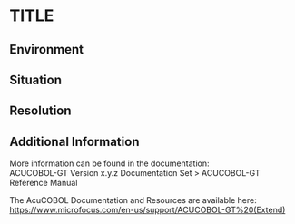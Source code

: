 # TITLE
## Environment


## Situation


## Resolution


## Additional Information
More information can be found in the documentation:   
ACUCOBOL-GT Version x.y.z Documentation Set > ACUCOBOL-GT Reference Manual    

The AcuCOBOL Documentation and Resources are available here:  
https://www.microfocus.com/en-us/support/ACUCOBOL-GT%20(Extend)  